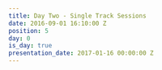 ```yaml
---
title: Day Two - Single Track Sessions
date: 2016-09-01 16:10:00 Z
position: 5
day: 0
is_day: true
presentation_date: 2017-01-16 00:00:00 Z
---
```


